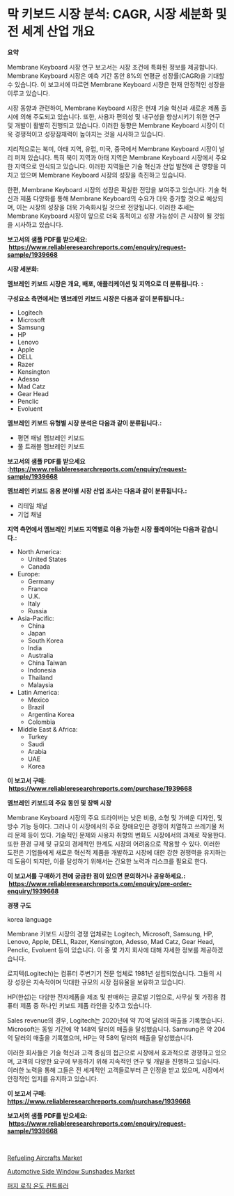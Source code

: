 <p><h1>막 키보드 시장 분석: CAGR, 시장 세분화 및 전 세계 산업 개요</h1></p><p><strong>요약</strong></p>
<p><p>Membrane Keyboard 시장 연구 보고서는 시장 조건에 특화된 정보를 제공합니다. Membrane Keyboard 시장은 예측 기간 동안 8%의 연평균 성장률(CAGR)을 기대할 수 있습니다. 이 보고서에 따르면 Membrane Keyboard 시장은 현재 안정적인 성장을 이루고 있습니다.</p><p>시장 동향과 관련하여, Membrane Keyboard 시장은 현재 기술 혁신과 새로운 제품 출시에 의해 주도되고 있습니다. 또한, 사용자 편의성 및 내구성을 향상시키기 위한 연구 및 개발이 활발히 진행되고 있습니다. 이러한 동향은 Membrane Keyboard 시장이 더욱 경쟁적이고 성장잠재력이 높아지는 것을 시사하고 있습니다.</p><p>지리적으로는 북미, 아태 지역, 유럽, 미국, 중국에서 Membrane Keyboard 시장이 널리 퍼져 있습니다. 특히 북미 지역과 아태 지역은 Membrane Keyboard 시장에서 주요한 지역으로 인식되고 있습니다. 이러한 지역들은 기술 혁신과 산업 발전에 큰 영향을 미치고 있으며 Membrane Keyboard 시장의 성장을 촉진하고 있습니다.</p><p>한편, Membrane Keyboard 시장의 성장은 확실한 전망을 보여주고 있습니다. 기술 혁신과 제품 다양화를 통해 Membrane Keyboard의 수요가 더욱 증가할 것으로 예상되며, 이는 시장의 성장을 더욱 가속화시킬 것으로 전망됩니다. 이러한 추세는 Membrane Keyboard 시장이 앞으로 더욱 동적이고 성장 가능성이 큰 시장이 될 것임을 시사하고 있습니다.</p></p>
<p><strong>보고서의 샘플 PDF를 받으세요: &nbsp;<a href="https://www.reliableresearchreports.com/enquiry/request-sample/1939668">https://www.reliableresearchreports.com/enquiry/request-sample/1939668</a></strong></p>
<p><strong>시장 세분화:</strong></p>
<p><strong> 멤브레인 키보드 시장은 개요, 배포, 애플리케이션 및 지역으로 더 분류됩니다. :</strong></p>
<p><strong>구성요소 측면에서는 멤브레인 키보드 시장은 다음과 같이 분류됩니다.:</strong></p>
<p><ul><li>Logitech</li><li>Microsoft</li><li>Samsung</li><li>HP</li><li>Lenovo</li><li>Apple</li><li>DELL</li><li>Razer</li><li>Kensington</li><li>Adesso</li><li>Mad Catz</li><li>Gear Head</li><li>Penclic</li><li>Evoluent</li></ul></p>
<p><strong> 멤브레인 키보드 유형별 시장 분석은 다음과 같이 분류됩니다.:</strong></p>
<p><ul><li>평면 패널 멤브레인 키보드</li><li>풀 트래블 멤브레인 키보드</li></ul></p>
<p><strong>보고서의 샘플 PDF를 받으세요 :<a href="https://www.reliableresearchreports.com/enquiry/request-sample/1939668">https://www.reliableresearchreports.com/enquiry/request-sample/1939668</a></strong></p>
<p><strong> 멤브레인 키보드 응용 분야별 시장 산업 조사는 다음과 같이 분류됩니다.:</strong></p>
<p><ul><li>리테일 채널</li><li>기업 채널</li></ul></p>
<p><strong>지역 측면에서 멤브레인 키보드 지역별로 이용 가능한 시장 플레이어는 다음과 같습니다.:</strong></p>
<p><ul>
    <li>
        North America:
        <ul>
            <li>United States</li>
            <li>Canada</li>
        </ul>
    </li>
    <li>
        Europe:
        <ul>
            <li>Germany</li>
            <li>France</li>
            <li>U.K.</li>
            <li>Italy</li>
            <li>Russia</li>
        </ul>
    </li>
    <li>
        Asia-Pacific:
        <ul>
            <li>China</li>
            <li>Japan</li>
            <li>South Korea</li>
            <li>India</li>
            <li>Australia</li>
            <li>China Taiwan</li>
            <li>Indonesia</li>
            <li>Thailand</li>
            <li>Malaysia</li>
        </ul>
    </li>
    <li>
        Latin America:
        <ul>
            <li>Mexico</li>
            <li>Brazil</li>
            <li>Argentina Korea</li>
            <li>Colombia</li>
        </ul>
    </li>
    <li>
        Middle East & Africa:
        <ul>
            <li>Turkey</li>
            <li>Saudi</li>
            <li>Arabia</li>
            <li>UAE</li>
            <li>Korea</li>
        </ul>
    </li>
    </ul></p>
<p><strong>이 보고서 구매: &nbsp;<a href="https://www.reliableresearchreports.com/purchase/1939668">https://www.reliableresearchreports.com/purchase/1939668</a></strong></p>
<p><strong>멤브레인 키보드의 주요 동인 및 장벽 시장</strong></p>
<p><p>Membrane Keyboard 시장의 주요 드라이버는 낮은 비용, 소형 및 가벼운 디자인, 및 방수 기능 등이다. 그러나 이 시장에서의 주요 장애요인은 경쟁이 치열하고 쓰레기물 처리 문제 등이 있다. 기술적인 문제와 사용자 취향의 변화도 시장에서의 과제로 작용한다. 또한 환경 규제 및 규모의 경제적인 한계도 시장의 어려움으로 작용할 수 있다. 이러한 도전은 기업들에게 새로운 혁신적 제품을 개발하고 시장에 대한 강한 경쟁력을 유지하는 데 도움이 되지만, 이를 달성하기 위해서는 긴요한 노력과 리스크를 필요로 한다.</p></p>
<p><strong>이 보고서를 구매하기 전에 궁금한 점이 있으면 문의하거나 공유하세요.: &nbsp;<a href="https://www.reliableresearchreports.com/enquiry/pre-order-enquiry/1939668">https://www.reliableresearchreports.com/enquiry/pre-order-enquiry/1939668</a></strong></p>
<p><strong>경쟁 구도</strong></p>
<p><p>korea language</p><p>Membrane 키보드 시장의 경쟁 업체로는 Logitech, Microsoft, Samsung, HP, Lenovo, Apple, DELL, Razer, Kensington, Adesso, Mad Catz, Gear Head, Penclic, Evoluent 등이 있습니다. 이 중 몇 가지 회사에 대해 자세한 정보를 제공하겠습니다.</p><p>로지텍(Logitech)는 컴퓨터 주변기기 전문 업체로 1981년 설립되었습니다. 그들의 시장 성장은 지속적이며 막대한 규모의 시장 점유율을 보유하고 있습니다.</p><p>HP(한섭)는 다양한 전자제품을 제조 및 판매하는 글로벌 기업으로, 사무실 및 가정용 컴퓨터 제품 중 하나인 키보드 제품 라인을 갖추고 있습니다.</p><p>Sales revenue의 경우, Logitech는 2020년에 약 70억 달러의 매출을 기록했습니다. Microsoft는 동일 기간에 약 148억 달러의 매출을 달성했습니다. Samsung은 약 204억 달러의 매출을 기록했으며, HP는 약 58억 달러의 매출을 달성했습니다.</p><p>이러한 회사들은 기술 혁신과 고객 중심의 접근으로 시장에서 효과적으로 경쟁하고 있으며, 고객의 다양한 요구에 부응하기 위해 지속적인 연구 및 개발을 진행하고 있습니다. 이러한 노력을 통해 그들은 전 세계적인 고객들로부터 큰 인정을 받고 있으며, 시장에서 안정적인 입지를 유지하고 있습니다.</p></p>
<p><strong>이 보고서 구매: &nbsp; <a href="https://www.reliableresearchreports.com/purchase/1939668">https://www.reliableresearchreports.com/purchase/1939668</a></strong></p>
<p><strong>보고서의 샘플 PDF를 받으세요: &nbsp;<a href="https://www.reliableresearchreports.com/enquiry/request-sample/1939668">https://www.reliableresearchreports.com/enquiry/request-sample/1939668</a></strong><strong></strong></p>
<p>&nbsp;</p>
<p><p><a href="https://github.com/mauripalmi/Market-Research-Report-List-2/blob/main/refueling-aircrafts-market.md">Refueling Aircrafts Market</a></p><p><a href="https://github.com/nicoletavirag/Market-Research-Report-List-2/blob/main/automotive-side-window-sunshades-market.md">Automotive Side Window Sunshades Market</a></p><p><a href="https://medium.com/@yss452611770/%ED%8D%BC%EC%A7%80-%EB%85%BC%EB%A6%AC-%EC%98%A8%EB%8F%84-%EC%A1%B0%EC%A0%88%EA%B8%B0-%EC%8B%9C%EC%9E%A5%EC%9D%80-%EC%8B%9C%EC%9E%A5-%EC%A0%90%EC%9C%A0%EC%9C%A8-%EA%B7%9C%EB%AA%A8-%EB%B0%8F-2031%EB%85%84%EA%B9%8C%EC%A7%80%EC%9D%98-%EC%98%88%EC%83%81-%EC%98%88%EC%B8%A1%EC%97%90-%EC%B4%88%EC%A0%90%EC%9D%84-%EB%A7%9E%EC%B6%94%EA%B3%A0-%EC%9E%88%EC%8A%B5%EB%8B%88%EB%8B%A4-e340548a0086">퍼지 로직 온도 컨트롤러</a></p></p>